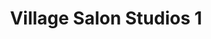---
title: "Village Salon Studios 1"
url: /albuquerque/village-salon-studios-1/
shop: hairdresser
---